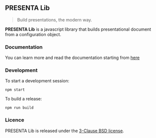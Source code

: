 ## PRESENTA Lib

> Build presentations, the modern way.

**PRESENTA Lib** is a javascript library that builds presentational document from a configuration object.

### Documentation

You can learn more and read the documentation starting from [here](https://lib.presenta.cc/)

### Development

To start a development session:

	npm start

To build a release:

	npm run build

### Licence

PRESENTA Lib is released under the [3-Clause BSD license](LICENSE).
